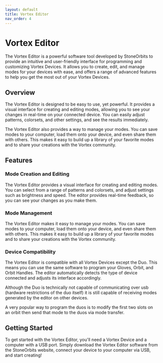 ```yaml
---
layout: default
title: Vortex Editor
nav_order: 4
---
```


# Vortex Editor

The Vortex Editor is a powerful software tool developed by StoneOrbits to provide an intuitive and user-friendly interface for programming and customizing Vortex Devices. It allows you to create, edit, and manage modes for your devices with ease, and offers a range of advanced features to help you get the most out of your Vortex Devices.

## Overview

The Vortex Editor is designed to be easy to use, yet powerful. It provides a visual interface for creating and editing modes, allowing you to see your changes in real-time on your connected device. You can easily adjust patterns, colorsets, and other settings, and see the results immediately.

The Vortex Editor also provides a way to manage your modes. You can save modes to your computer, load them onto your device, and even share them with others. This makes it easy to build up a library of your favorite modes and to share your creations with the Vortex community.

## Features

### Mode Creation and Editing

The Vortex Editor provides a visual interface for creating and editing modes. You can select from a range of patterns and colorsets, and adjust settings such as brightness and speed. The editor provides real-time feedback, so you can see your changes as you make them.

### Mode Management

The Vortex Editor makes it easy to manage your modes. You can save modes to your computer, load them onto your device, and even share them with others. This makes it easy to build up a library of your favorite modes and to share your creations with the Vortex community.

### Device Compatibility

The Vortex Editor is compatible with all Vortex Devices except the Duo. This means you can use the same software to program your Gloves, Orbit, and Orbit Handles. The editor automatically detects the type of device connected and adjusts its interface accordingly.

Although the Duo is technically not capable of communicating over usb (hardware restrictions of the duo itself) it is still capable of receiving modes generated by the editor on other devices.

A very popular way to program the duos is to modify the first two slots on an orbit then send that mode to the duos via mode transfer.

## Getting Started

To get started with the Vortex Editor, you'll need a Vortex Device and a computer with a USB port. Simply download the Vortex Editor software from the StoneOrbits website, connect your device to your computer via USB, and start creating!

